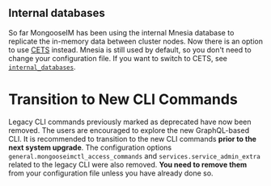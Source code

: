## Internal databases

So far MongooseIM has been using the internal Mnesia database to replicate the in-memory data between cluster nodes.
Now there is an option to use [CETS](https://github.com/esl/cets/) instead.
Mnesia is still used by default, so you don't need to change your configuration file.
If you want to switch to CETS, see [`internal_databases`](../configuration/internal-databases.md).

# Transition to New CLI Commands

Legacy CLI commands previously marked as deprecated have now been removed. The users are encouraged to explore the new GraphQL-based CLI. It is recommended to transition to the new CLI commands **prior to the next system upgrade**. The configuration options `general.mongooseimctl_access_commands` and `services.service_admin_extra` related to the legacy CLI were also removed. **You need to remove them** from your configuration file unless you have already done so.
